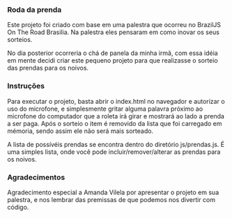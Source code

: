 ### Roda da prenda ###

Este projeto foi criado com base em uma palestra que ocorreu no BrazilJS On The Road Brasilia.
Na palestra eles pensaram em como inovar os seus sorteios.

No dia posterior ocorreria o chá de panela da minha irmã, com essa idéia em mente decidi criar este pequeno projeto para
que realizasse o sorteio das prendas para os noivos.


### Instruções ###

Para executar o projeto, basta abrir o index.html no navegador e autorizar o uso do microfone, e simplesmente gritar alguma palavra 
próximo ao microfone do computador que a roleta irá girar e mostrará ao lado a prenda a ser paga. Após o sorteio
o item é removido da lista que foi carregado em mémoria, sendo assim ele não será mais sorteado.

A lista de possívéis prendas se encontra dentro do diretório js/prendas.js.
É uma simples lista, onde você pode incluir/remover/alterar as prendas para os noivos.



### Agradecimentos ###

Agradecimento especial a Amanda Vilela por apresentar o projeto em sua palestra, e nos lembrar das premissas
de que podemos nos divertir com código.
